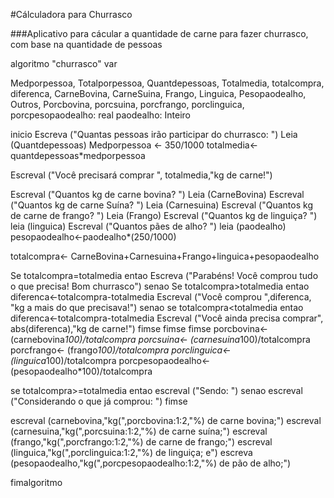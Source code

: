 #Cálculadora para Churrasco

###Aplicativo para cácular a quantidade de carne para fazer churrasco, com base na quantidade de pessoas

algoritmo "churrasco"
var

Medporpessoa, Totalporpessoa, Quantdepessoas, Totalmedia, totalcompra, diferenca, CarneBovina, CarneSuina, Frango, Linguica, Pesopaodealho, Outros, Porcbovina, porcsuina, porcfrango, porclinguica, porcpesopaodealho: real
paodealho: Inteiro

inicio
Escreva ("Quantas pessoas irão participar do churrasco: ")
Leia (Quantdepessoas)
Medporpessoa <- 350/1000
totalmedia<- quantdepessoas*medporpessoa

Escreval ("Você precisará comprar ", totalmedia,"kg de carne!")

Escreval ("Quantos kg de carne bovina? ")
Leia (CarneBovina)
Escreval ("Quantos kg de carne Suína? ")
Leia (Carnesuina)
Escreval ("Quantos kg de carne de frango? ")
Leia (Frango)
Escreval ("Quantos kg de linguiça? ")
leia (linguica)
Escreval ("Quantos pães de alho? ")
leia (paodealho)
pesopaodealho<-paodealho*(250/1000)

totalcompra<- CarneBovina+Carnesuina+Frango+linguica+pesopaodealho

Se totalcompra=totalmedia entao
Escreva ("Parabéns! Você comprou tudo o que precisa! Bom churrasco")
senao
Se totalcompra>totalmedia entao
diferenca<-totalcompra-totalmedia
Escreval ("Você comprou ",diferenca, "kg a mais do que precisava!")
senao
se totalcompra<totalmedia entao
diferenca<-totalcompra-totalmedia
Escreval ("Você ainda precisa comprar", abs(diferenca),"kg de carne!")
fimse
fimse
fimse
porcbovina<- (carnebovina*100)/totalcompra
porcsuina<- (carnesuina*100)/totalcompra
porcfrango<- (frango*100)/totalcompra
porclinguica<- (linguica*100)/totalcompra
porcpesopaodealho<- (pesopaodealho*100)/totalcompra

se totalcompra>=totalmedia entao
escreval ("Sendo: ")
senao
escreval ("Considerando o que já comprou: ")
fimse

escreval (carnebovina,"kg(",porcbovina:1:2,"%) de carne bovina;")
escreval (carnesuina,"kg(",porcsuina:1:2,"%) de carne suína;")
escreval (frango,"kg(",porcfrango:1:2,"%) de carne de frango;")
escreval (linguica,"kg(",porclinguica:1:2,"%) de linguiça; e")
escreva (pesopaodealho,"kg(",porcpesopaodealho:1:2,"%) de pão de alho;")


fimalgoritmo